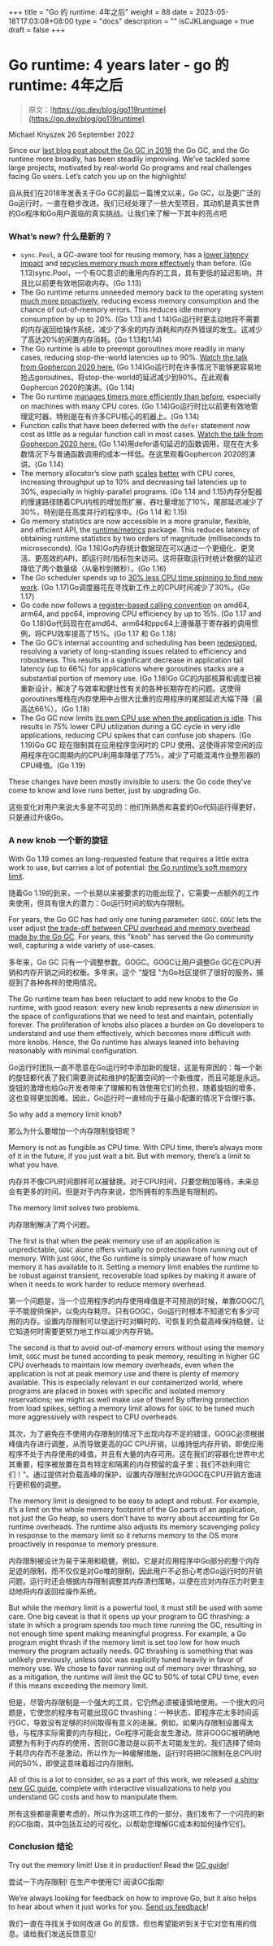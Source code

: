 +++
title = "Go 的 runtime: 4年之后"
weight = 88
date = 2023-05-18T17:03:08+08:00
type = "docs"
description = ""
isCJKLanguage = true
draft = false
+++

# Go runtime: 4 years later - go 的 runtime: 4年之后

> 原文：[https://go.dev/blog/go119runtime](https://go.dev/blog/go119runtime)

Michael Knyszek
26 September 2022

Since our [last blog post about the Go GC in 2018](https://go.dev/blog/ismmkeynote) the Go GC, and the Go runtime more broadly, has been steadily improving. We’ve tackled some large projects, motivated by real-world Go programs and real challenges facing Go users. Let’s catch you up on the highlights!

自从我们在2018年发表关于Go GC的最后一篇博文以来，Go GC，以及更广泛的Go运行时，一直在稳步改进。我们已经处理了一些大型项目，其动机是真实世界的Go程序和Go用户面临的真实挑战。让我们来了解一下其中的亮点吧

### What’s new? 什么是新的？

- `sync.Pool`, a GC-aware tool for reusing memory, has a [lower latency impact](https://go.dev/cl/166960) and [recycles memory much more effectively](https://go.dev/cl/166961) than before. (Go 1.13)sync.Pool，一个有GC意识的重用内存的工具，具有更低的延迟影响，并且比以前更有效地回收内存。(Go 1.13)
- The Go runtime returns unneeded memory back to the operating system [much more proactively](https://go.dev/issue/30333), reducing excess memory consumption and the chance of out-of-memory errors. This reduces idle memory consumption by up to 20%. (Go 1.13 and 1.14)Go运行时更主动地将不需要的内存返回给操作系统，减少了多余的内存消耗和内存外错误的发生。这减少了高达20%的闲置内存消耗。(Go 1.13和1.14)
- The Go runtime is able to preempt goroutines more readily in many cases, reducing stop-the-world latencies up to 90%. [Watch the talk from Gophercon 2020 here.](https://www.youtube.com/watch?v=1I1WmeSjRSw) (Go 1.14)Go运行时在许多情况下能够更容易地抢占goroutines，将stop-the-world的延迟减少到90%。在此观看Gophercon 2020的演讲。(Go 1.14)
- The Go runtime [manages timers more efficiently than before](https://go.dev/cl/171883), especially on machines with many CPU cores. (Go 1.14)Go运行时比以前更有效地管理定时器，特别是在有许多CPU核心的机器上。(Go 1.14)
- Function calls that have been deferred with the `defer` statement now cost as little as a regular function call in most cases. [Watch the talk from Gophercon 2020 here.](https://www.youtube.com/watch?v=DHVeUsrKcbM) (Go 1.14)用defer语句延迟的函数调用，现在在大多数情况下与普通函数调用的成本一样低。在这里观看Gophercon 2020的演讲。(Go 1.14)
- The memory allocator’s slow path [scales](https://go.dev/issue/35112) [better](https://go.dev/issue/37487) with CPU cores, increasing throughput up to 10% and decreasing tail latencies up to 30%, especially in highly-parallel programs. (Go 1.14 and 1.15)内存分配器的慢速路径随着CPU内核的增加而扩展，吞吐量增加了10%，尾部延迟减少了30%，特别是在高度并行的程序中。(Go 1.14 和 1.15)
- Go memory statistics are now accessible in a more granular, flexible, and efficient API, the [runtime/metrics](https://pkg.go.dev/runtime/metrics) package. This reduces latency of obtaining runtime statistics by two orders of magnitude (milliseconds to microseconds). (Go 1.16)Go内存统计数据现在可以通过一个更细化、更灵活、更高效的API，即运行时/指标包来访问。这将获取运行时统计数据的延迟降低了两个数量级（从毫秒到微秒）。(Go 1.16)
- The Go scheduler spends up to [30% less CPU time spinning to find new work](https://go.dev/issue/43997). (Go 1.17)Go调度器花在寻找新工作上的CPU时间减少了30%。(Go 1.17)
- Go code now follows a [register-based calling convention](https://go.dev/issues/40724) on amd64, arm64, and ppc64, improving CPU efficiency by up to 15%. (Go 1.17 and Go 1.18)Go代码现在在amd64、arm64和ppc64上遵循基于寄存器的调用惯例，将CPU效率提高了15%。(Go 1.17 和 Go 1.18)
- The Go GC’s internal accounting and scheduling has been [redesigned](https://go.dev/issue/44167), resolving a variety of long-standing issues related to efficiency and robustness. This results in a significant decrease in application tail latency (up to 66%) for applications where goroutines stacks are a substantial portion of memory use. (Go 1.18)Go GC的内部核算和调度已被重新设计，解决了与效率和健壮性有关的各种长期存在的问题。这使得goroutines堆栈在内存使用中占很大比重的应用程序的尾部延迟大幅下降（最高达66%）。(Go 1.18)
- The Go GC now limits [its own CPU use when the application is idle](https://go.dev/issue/44163). This results in 75% lower CPU utilization during a GC cycle in very idle applications, reducing CPU spikes that can confuse job shapers. (Go 1.19)Go GC 现在限制其在应用程序空闲时的 CPU 使用。这使得非常空闲的应用程序在GC周期内的CPU利用率降低了75%，减少了可能混淆作业整形器的CPU峰值。(Go 1.19)

These changes have been mostly invisible to users: the Go code they’ve come to know and love runs better, just by upgrading Go.

这些变化对用户来说大多是不可见的：他们所熟悉和喜爱的Go代码运行得更好，只是通过升级Go。

### A new knob 一个新的旋钮

With Go 1.19 comes an long-requested feature that requires a little extra work to use, but carries a lot of potential: [the Go runtime’s soft memory limit](https://pkg.go.dev/runtime/debug#SetMemoryLimit).

随着Go 1.19的到来，一个长期以来被要求的功能出现了，它需要一点额外的工作来使用，但具有很大的潜力：Go运行时间的软内存限制。

For years, the Go GC has had only one tuning parameter: `GOGC`. `GOGC` lets the user adjust [the trade-off between CPU overhead and memory overhead made by the Go GC](https://pkg.go.dev/runtime/debug#SetGCPercent). For years, this "knob" has served the Go community well, capturing a wide variety of use-cases.

多年来，Go GC 只有一个调整参数。GOGC。GOGC让用户调整Go GC在CPU开销和内存开销之间的权衡。多年来，这个 "旋钮 "为Go社区提供了很好的服务，捕捉到了各种各样的使用情况。

The Go runtime team has been reluctant to add new knobs to the Go runtime, with good reason: every new knob represents a new *dimension* in the space of configurations that we need to test and maintain, potentially forever. The proliferation of knobs also places a burden on Go developers to understand and use them effectively, which becomes more difficult with more knobs. Hence, the Go runtime has always leaned into behaving reasonably with minimal configuration.

Go运行时团队一直不愿意在Go运行时中添加新的旋钮，这是有原因的：每一个新的旋钮都代表了我们需要测试和维护的配置空间的一个新维度，而且可能是永远。旋钮的激增也给Go开发者带来了理解和有效使用它们的负担，随着旋钮的增多，这也变得更加困难。因此，Go运行时一直倾向于在最小配置的情况下合理行事。

So why add a memory limit knob?

那么为什么要增加一个内存限制旋钮呢？

Memory is not as fungible as CPU time. With CPU time, there’s always more of it in the future, if you just wait a bit. But with memory, there’s a limit to what you have.

内存并不像CPU时间那样可以被替换。对于CPU时间，只要您稍加等待，未来总会有更多的时间。但是对于内存来说，您所拥有的东西是有限制的。

The memory limit solves two problems.

内存限制解决了两个问题。

The first is that when the peak memory use of an application is unpredictable, `GOGC` alone offers virtually no protection from running out of memory. With just `GOGC`, the Go runtime is simply unaware of how much memory it has available to it. Setting a memory limit enables the runtime to be robust against transient, recoverable load spikes by making it aware of when it needs to work harder to reduce memory overhead.

第一个问题是，当一个应用程序的内存使用峰值是不可预测的时候，单靠GOGC几乎不能提供保护，以免内存耗尽。只有GOGC，Go运行时根本不知道它有多少可用的内存。设置内存限制可以使运行时对瞬时的、可恢复的负载高峰保持稳健，让它知道何时需要更努力地工作以减少内存开销。

The second is that to avoid out-of-memory errors without using the memory limit, `GOGC` must be tuned according to peak memory, resulting in higher GC CPU overheads to maintain low memory overheads, even when the application is not at peak memory use and there is plenty of memory available. This is especially relevant in our containerized world, where programs are placed in boxes with specific and isolated memory reservations; we might as well make use of them! By offering protection from load spikes, setting a memory limit allows for `GOGC` to be tuned much more aggressively with respect to CPU overheads.

其次，为了避免在不使用内存限制的情况下出现内存不足的错误，GOGC必须根据峰值内存进行调整，从而导致更高的GC CPU开销，以维持低内存开销，即使应用程序不处于内存使用的峰值，并且有大量的内存可用。这在我们的容器化世界中尤其重要，程序被放置在具有特定和隔离的内存预留的盒子里；我们不妨利用它们！"。通过提供对负载高峰的保护，设置内存限制允许GOGC在CPU开销方面进行更积极的调整。

The memory limit is designed to be easy to adopt and robust. For example, it’s a limit on the whole memory footprint of the Go parts of an application, not just the Go heap, so users don’t have to worry about accounting for Go runtime overheads. The runtime also adjusts its memory scavenging policy in response to the memory limit so it returns memory to the OS more proactively in response to memory pressure.

内存限制被设计为易于采用和稳健。例如，它是对应用程序中Go部分的整个内存足迹的限制，而不仅仅是对Go堆的限制，因此用户不必担心考虑Go运行时的开销问题。运行时还会根据内存限制调整其内存清扫策略，以便在应对内存压力时更主动地将内存返回给操作系统。

But while the memory limit is a powerful tool, it must still be used with some care. One big caveat is that it opens up your program to GC thrashing: a state in which a program spends too much time running the GC, resulting in not enough time spent making meaningful progress. For example, a Go program might thrash if the memory limit is set too low for how much memory the program actually needs. GC thrashing is something that was unlikely previously, unless `GOGC` was explicitly tuned heavily in favor of memory use. We chose to favor running out of memory over thrashing, so as a mitigation, the runtime will limit the GC to 50% of total CPU time, even if this means exceeding the memory limit.

但是，尽管内存限制是一个强大的工具，它仍然必须被谨慎地使用。一个很大的问题是，它使您的程序有可能出现GC thrashing：一种状态，即程序花太多时间运行GC，导致没有足够的时间取得有意义的进展。例如，如果内存限制设置得太低，与程序实际需要的内存相比，Go程序可能会发生激动。除非GOGC被明确地调整为有利于内存的使用，否则GC激动是以前不太可能发生的。我们选择了倾向于耗尽内存而不是激动，所以作为一种缓解措施，运行时将把GC限制在总CPU时间的50%，即使这意味着超过内存限制。

All of this is a lot to consider, so as a part of this work, we released [a shiny new GC guide](https://go.dev/doc/gc-guide), complete with interactive visualizations to help you understand GC costs and how to manipulate them.

所有这些都是需要考虑的，所以作为这项工作的一部分，我们发布了一个闪亮的新的GC指南，其中包括互动的可视化，以帮助您理解GC成本和如何操作它们。

### Conclusion 结论

Try out the memory limit! Use it in production! Read the [GC guide](https://go.dev/doc/gc-guide)!

尝试一下内存限制! 在生产中使用它! 阅读GC指南!

We’re always looking for feedback on how to improve Go, but it also helps to hear about when it just works for you. [Send us feedback](https://groups.google.com/g/golang-dev)!

我们一直在寻找关于如何改进 Go 的反馈，但也希望能听到关于它对您有用的信息。请给我们发送反馈意见!
